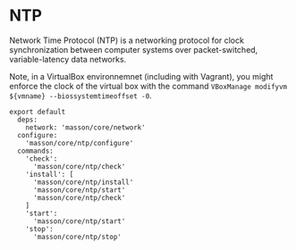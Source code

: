
# NTP

Network Time Protocol (NTP) is a networking protocol for clock synchronization
between computer systems over packet-switched, variable-latency data networks.

Note, in a VirtualBox environnemnet (including with Vagrant), you might enforce
the clock of the virtual box with the command 
`VBoxManage modifyvm ${vmname} --biossystemtimeoffset -0`.

    export default
      deps:
        network: 'masson/core/network'
      configure:
        'masson/core/ntp/configure'
      commands:
        'check':
          'masson/core/ntp/check'
        'install': [
          'masson/core/ntp/install'
          'masson/core/ntp/start'
          'masson/core/ntp/check'
        ]
        'start':
          'masson/core/ntp/start'
        'stop':
          'masson/core/ntp/stop'
